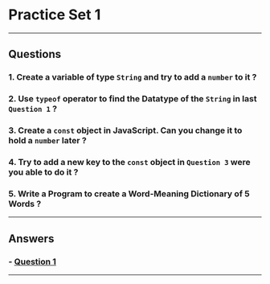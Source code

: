 # Practice Set 1

---
## Questions

### 1. Create a variable of type `String` and try to add a `number` to it ?

### 2. Use `typeof` operator to find the Datatype of the `String` in last `Question 1` ?

### 3. Create a `const` object in JavaScript. Can you change it to hold a `number` later ?

### 4. Try to add a new key to the `const` object in `Question 3` were you able to do it ?

### 5. Write a Program to create a Word-Meaning Dictionary of 5 Words ?
---
## Answers

### - [Question 1](/)
---